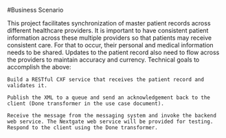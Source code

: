 #Business Scenario

This project facilitates synchronization of master patient records across different healthcare providers. It is important to have consistent patient information across these multiple providers so that patients may receive consistent care. For that to occur, their personal and medical information needs to be shared. Updates to the patient record also need to flow across the providers to maintain accuracy and currency.
Technical goals to accomplish the above:

    Build a RESTful CXF service that receives the patient record and validates it.

    Publish the XML to a queue and send an acknowledgement back to the client (Done transformer in the use case document).

    Receive the message from the messaging system and invoke the backend web service. The Nextgate web service will be provided for testing. Respond to the client using the Done transformer.
